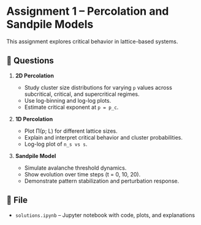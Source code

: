 # Assignment 1 – Percolation and Sandpile Models

This assignment explores critical behavior in lattice-based systems.

## 🔬 Questions

1. **2D Percolation**  
   - Study cluster size distributions for varying `p` values across subcritical, critical, and supercritical regimes.
   - Use log-binning and log-log plots.
   - Estimate critical exponent at `p = p_c`.

2. **1D Percolation**  
   - Plot Π(p; L) for different lattice sizes.
   - Explain and interpret critical behavior and cluster probabilities.
   - Log-log plot of `n_s vs s`.

3. **Sandpile Model**  
   - Simulate avalanche threshold dynamics.
   - Show evolution over time steps (t = 0, 10, 20).
   - Demonstrate pattern stabilization and perturbation response.

## 📁 File

- `solutions.ipynb` – Jupyter notebook with code, plots, and explanations